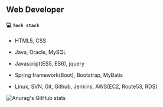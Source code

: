 ## Web Developer

#### :computer: ​`Tech stack`

* HTML5, CSS

* Java, Oracle, MySQL

* Javascript(ES5, ES6), jquery

* Spring framework(Boot), Bootstrap, MyBatis

* Linux, SVN, Git, Github, Jenkins, AWS(EC2, Route53, RDS)

![Anurag's GitHub stats](https://github-readme-stats.vercel.app/api?username=eeesnghyun&show_icons=true&theme=graywhite)

